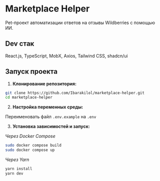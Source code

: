 # Marketplace Helper

Pet-проект автоматизации ответов на отзывы Wildberries с помощью ИИ.

## Dev стак

React.js, TypeScript, MobX, Axios, Tailwind CSS, shadcn/ui

## Запуск проекта

1. **Клонирование репозитория:**

```bash
git clone https://github.com/Ibarakilol/marketplace-helper.git
cd marketplace-helper
```

2. **Настройка переменных среды:**

Переименовать файл `.env.example` на `.env`

3. **Установка зависимостей и запуск:**

_Через Docker Compose_

```bash
sudo docker compose build
sudo docker compose up
```

_Через Yarn_

```bash
yarn install
yarn dev
```

